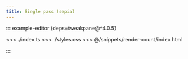 ```yaml
---
title: Single pass (sepia)
---
```


::: example-editor {deps=tweakpane@^4.0.5}

<<< ./index.ts
<<< ./styles.css
<<< @/snippets/render-count/index.html

:::
